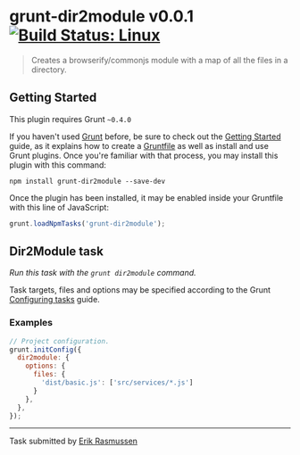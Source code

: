 # grunt-dir2module v0.0.1 [![Build Status: Linux](https://travis-ci.org/erikras/grunt-dir2module.png?branch=master)](https://travis-ci.org/erikras/grunt-dir2module)

> Creates a browserify/commonjs module with a map of all the files in a directory.

## Getting Started
This plugin requires Grunt `~0.4.0`

If you haven't used [Grunt](http://gruntjs.com/) before, be sure to check out the [Getting Started](http://gruntjs.com/getting-started) guide, as it explains how to create a [Gruntfile](http://gruntjs.com/sample-gruntfile) as well as install and use Grunt plugins. Once you're familiar with that process, you may install this plugin with this command:

```shell
npm install grunt-dir2module --save-dev
```

Once the plugin has been installed, it may be enabled inside your Gruntfile with this line of JavaScript:

```js
grunt.loadNpmTasks('grunt-dir2module');
```


## Dir2Module task
_Run this task with the `grunt dir2module` command._

Task targets, files and options may be specified according to the Grunt [Configuring tasks](http://gruntjs.com/configuring-tasks) guide.

### Examples

```js
// Project configuration.
grunt.initConfig({
  dir2module: {
    options: {
      files: {
        'dist/basic.js': ['src/services/*.js']
      }
    },
  },
});
```

---

Task submitted by [Erik Rasmussen](http://erikras.com/)
